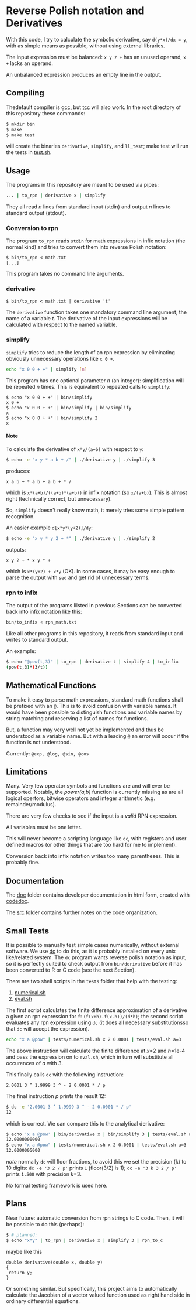# Reverse Polish notation and Derivatives

With this code, I try to calculate the symbolic derivative, say
`d(y*x)/dx = y`, with as simple means as possible, without using
external libraries.

The input expression must be balanced: `x y z +` has an unused operand, `x +` lacks an operand.

An unbalanced expression produces an empty line in the output.

## Compiling

Thedefault compiler is [gcc](https://gcc.gnu.org/), but [tcc](https://repo.or.cz/tinycc.git) will also work. In the root directory of this repository these commands:

```bash
$ mkdir bin
$ make
$ make test 
```

will create the binaries `derivative`, `simplify`, and `ll_test`; make test will run the tests in [test.sh](tests/test.sh).

## Usage

The programs in this repository are meant to be used via pipes:
```bash
... | to_rpn | derivative x | simplify
```
They all read _n_ lines from standard input (stdin) and output _n_ lines to standard output (stdout).

### Conversion to rpn

The program `to_rpn` reads `stdin` for math expressions in infix
notation (the normal kind) and tries to convert them into reverse
Polish notation:

```
$ bin/to_rpn < math.txt
[...]
```

This program takes no command line arguments.

### derivative

```
$ bin/to_rpn < math.txt | derivative 't'
```

The `derivative` function takes one mandatory command line argument,
the name of a variable _t_. The derivative of the input expressions
will be calculated with respect to the named variable.

### simplify

`simplify` tries to reduce the length of an rpn expression by eliminating
obviously unnecessary operations like `x 0 +`.

```bash
echo "x 0 0 + +" | simplify [n]
```

This program has one optional parameter _n_ (an integer):
simplification will be repeated _n_ times. This is equivalent to
repeated calls to `simplify`:

```
$ echo "x 0 0 + +" | bin/simplify 
x 0 +
$ echo "x 0 0 + +" | bin/simplify | bin/simplify
x
$ echo "x 0 0 + +" | bin/simplify 2
x
```

#### Note

To calculate the derivative of `x*y/(a+b)` with respect to `y`:

```bash
$ echo -e "x y * a b + /" | ./derivative y | ./simplify 3
```
produces:
```
x a b + * a b + a b + * /
```

which is `x*(a+b)/((a+b)*(a+b))` in infix notation (so
`x/(a+b)`). This is almost right (technically correct, but
unnecessary).

So, `simplify` doesn't really know math, it merely tries some simple
pattern recognition.

An easier example `d[x*y*(y+2)]/dy`:

```bash
$ echo -e "x y * y 2 + *" | ./derivative y | ./simplify 2
```

outputs:
```
x y 2 + * x y * +
```

which is `x*(y+2) + x*y` (OK). In some cases, it may be easy enough to
parse the output with `sed` and get rid of unnecessary terms.

### rpn to infix

The output of the programs lilsted in previous Sections can be converted back into infix notation like this:

```bash
bin/to_infix < rpn_math.txt
```

Like all other programs in this repository, it reads from standard input and writes to
standard output.

An example:

```bash
$ echo "@pow(t,3)" | to_rpn | derivative t | simplify 4 | to_infix
(pow(t,3)*(3/t))
```

## Mathematical Functions

To make it easy to parse math expressions, standard math functions
shall be prefixed with an `@`. This is to avoid confusion with
variable names. It would have been possible to distinguish functions
and variable names by string matching and reserving a list of names
for functions. 

But, a function may very well not yet be implemented and thus be
understood as a variable name. But with a leading `@` an error will
occur if the function is not understood.

Currently: `@exp, @log, @sin, @cos`

## Limitations

Many. Very few operator symbols and functions are and will ever be
supported. Notably, the _power(a,b)_ function is currently missing as
are all logical opertors, bitwise operators and integer arithmetic
(e.g. remainder/modulus).

There are very few checks to see if the input is a _valid_ RPN expression.

All variables must be one letter.

This will never become a scripting language like `dc`, with registers
and user defined macros (or other things that are too hard for me to
implement).

Conversion back into infix notation writes too many parentheses. This is probably fine.

## Documentation

The [doc](./doc) folder contains developer documentation in html form,
created with [codedoc](https://github.com/michaelrsweet/codedoc).

The [src](./src) folder contains further notes on the code
organization.

## Small Tests

It is possible to manually test simple cases numerically, without
external software. We use [dc](https://linux.die.net/man/1/dc) to do
this, as it is probably installed on every unix like/related
system. The `dc` program wants reverse polish notation as input, so it
is perfectly suited to check output from `bin/derivative` before it
has been converted to R or C code (see the next Section).

There are two shell scripts in the `tests` folder that help with the
testing: 

1. [numerical.sh](tests/numerical.sh) 
2. [eval.sh](tests/eval.sh)

The first script calculates the finite difference approximation of a
derivative a given an rpn expression for `f`: `(f(x+h)-f(x-h))/(d*h)`;
the second script evaluates any rpn expression using `dc` (it does all
necessary substitutionsso that `dc` will accept the expression).

```bash
echo "x a @pow" | tests/numerical.sh x 2 0.0001 | tests/eval.sh a=3
```

The above instruction will calculate the finite difference at _x_=2
and _h_=1e-4 and pass the expression on to `eval.sh`, which in turn
will substitute all occurences of _a_ with 3.

This finally calls `dc` with the following instruction:
```dc
2.0001 3 ^ 1.9999 3 ^ - 2 0.0001 * / p
```

The final instruction _p_ prints the result 12:
```bash
$ dc -e '2.0001 3 ^ 1.9999 3 ^ - 2 0.0001 * / p'
12
```

which is correct. We can compare this to the analytical derivative:

```bash
$ echo 'x a @pow' | bin/derivative x | bin/simplify 3 | tests/eval.sh a=3 x=2
12.0000000000
$ echo "x a @pow" | tests/numerical.sh x 2 0.0001 | tests/eval.sh a=3
12.0000005000
```

*note* normally `dc` will floor fractions, to avoid this we set the
precision (k) to 10 digits: `dc -e '3 2 / p'` prints `1` (floor(3/2) is
1); `dc -e '3 k 3 2 / p'` prints `1.500` with precision _k_=3.

No formal testing framework is used here.

## Plans

Near future: automatic conversion from rpn strings to C code. Then, it will be possible to do this (perhaps): 
```bash
$ # planned:
$ echo "x*y" | to_rpn | derivative x | simplify 3 | rpn_to_c 
```

maybe like this
```
double derivative(double x, double y)
{
 return y;
}
```

Or something similar. But specifically, this project aims to
automatically calculate the Jacobian of a vector valued function used
as right hand side in ordinary differential equations.
